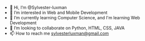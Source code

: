 - 👋 Hi, I’m @Sylvester-luxman
- 👀 I’m interested in Web and Mobile Development
- 🌱 I’m currently learning Computer Science, and I'm learning Web Development
- 💞️ I’m looking to collaborate on Python, HTML, CSS, JAVA
- 📫 How to reach me sylvesterluxman@gmail.com

<!---
Sylvester-luxman/Sylvester-luxman is a ✨ special ✨ repository because its `README.md` (this file) appears on your GitHub profile.
You can click the Preview link to take a look at your changes.
--->
